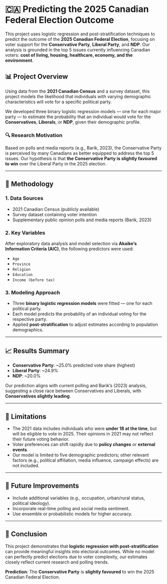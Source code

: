# 🇨🇦 Predicting the 2025 Canadian Federal Election Outcome

This project uses logistic regression and post-stratification techniques to predict the outcome of the **2025 Canadian Federal Election**, focusing on voter support for the **Conservative Party**, **Liberal Party**, and **NDP**. Our analysis is grounded in the top 5 issues currently influencing Canadian voters: **cost of living, housing, healthcare, economy, and the environment**.

## 📊 Project Overview

Using data from the **2021 Canadian Census** and a survey dataset, this project models the likelihood that individuals with varying demographic characteristics will vote for a specific political party.

We developed three binary logistic regression models — one for each major party — to estimate the probability that an individual would vote for the **Conservatives**, **Liberals**, or **NDP**, given their demographic profile.

### 🔍 Research Motivation

Based on polls and media reports (e.g., Barik, 2023), the Conservative Party is perceived by many Canadians as better equipped to address the top 5 issues. Our hypothesis is that **the Conservative Party is slightly favoured to win** over the Liberal Party in the 2025 election.

---

## 🧠 Methodology

### 1. Data Sources
- 2021 Canadian Census (publicly available)
- Survey dataset containing voter intention
- Supplementary public opinion polls and media reports (Barik, 2023)

### 2. Key Variables
After exploratory data analysis and model selection via **Akaike’s Information Criteria (AIC)**, the following predictors were used:
- `Age`
- `Province`
- `Religion`
- `Education`
- `Income (before tax)`

### 3. Modeling Approach
- Three **binary logistic regression models** were fitted — one for each political party.
- Each model predicts the probability of an individual voting for the respective party.
- Applied **post-stratification** to adjust estimates according to population demographics.

---

## 📈 Results Summary

- **Conservative Party**: ~25.0% predicted vote share (highest)
- **Liberal Party**: ~24.9%
- **NDP**: ~20.0%

Our prediction aligns with current polling and Barik’s (2023) analysis, suggesting a close race between Conservatives and Liberals, with **Conservatives slightly leading**.

---

## 🧩 Limitations

- The 2021 data includes individuals who were **under 18 at the time**, but will be eligible to vote in 2025. Their opinions in 2021 may not reflect their future voting behavior.
- Voter preferences can shift rapidly due to **policy changes** or **external events**.
- Our model is limited to five demographic predictors; other relevant factors (e.g., political affiliation, media influence, campaign effects) are not included.

---

## 🚀 Future Improvements

- Include additional variables (e.g., occupation, urban/rural status, political ideology).
- Incorporate real-time polling and social media sentiment.
- Use ensemble or probabilistic models for higher accuracy.

---

## 📌 Conclusion

This project demonstrates that **logistic regression with post-stratification** can provide meaningful insights into electoral outcomes. While no model can perfectly predict elections due to voter complexity, our estimates closely reflect current research and polling trends.

**Prediction**: The **Conservative Party** is **slightly favoured** to win the 2025 Canadian Federal Election.
